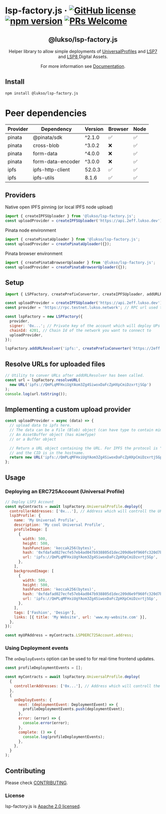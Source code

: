 # lsp-factory.js &middot; [![GitHub license](https://img.shields.io/badge/license-Apache-blue.svg)](./LICENSE) [![npm version](https://img.shields.io/npm/v/@lukso/lsp-factory.js.svg?style=flat)](https://www.npmjs.com/package/@lukso/lsp-factory.js) [![PRs Welcome](https://img.shields.io/badge/PRs-welcome-brightgreen.svg)](https://github.com/lukso-network/tools-lsp-factory/pulls)

<p align="center">
 <h2 align="center"><strong>@lukso/lsp-factory.js</strong></h2>
 <p align="center">Helper library to allow simple deployments of <a href="https://github.com/lukso-network/LIPs/blob/main/LSPs/LSP-0-ERC725Account.md">UniversalProfiles</a> and <a href="https://github.com/lukso-network/LIPs/blob/main/LSPs/LSP-4-DigitalCertificate.md">LSP7</a> and <a href="https://github.com/lukso-network/LIPs/blob/main/LSPs/LSP-8-IdentifiableDigitalAsset.md">LSP8 </a>Digital Assets.</p>
</p>

<p align="center">For more information see <a href="https://docs.lukso.tech/tools/lsp-factoryjs/getting-started">Documentation</a>.</p>

## Install

```bash
npm install @lukso/lsp-factory.js
```

# Peer dependencies

| Provider | Dependency        | Version | Browser | Node |
| -------- | ----------------- | ------- | ------- | ---- |
| pinata   | @pinata/sdk       | ^2.1.0  | ✅      | ✅   |
| pinata   | cross-blob        | ^3.0.2  | ❌      | ✅   |
| pinata   | form-data         | ^4.0.0  | ❌      | ✅   |
| pinata   | form-data-encoder | ^3.0.0  | ❌      | ✅   |
| ipfs     | ipfs-http-client  | 52.0.3  | ✅      | ✅   |
| ipfs     | ipfs-utils        | 8.1.6   | ✅      | ✅   |

## Providers

Native open IPFS pinning (or local IPFS node upload)

```javascript
import { createIPFSUploader } from '@lukso/lsp-factory.js';
const uploadProvider = createIPFSUploader('https://api.2eff.lukso.dev');
```

Pinata node environment

```javascript
import { createPinataUploader } from '@lukso/lsp-factory.js';
const uploadProvider = createPinataUploader({});
```

Pinata browser environment

```javascript
import { createPinataBrowserUploader } from '@lukso/lsp-factory.js';
const uploadProvider = createPinataBrowserUploader({});
```

## Setup

```javascript
import { LSPFactory, createPrefixConverter, createIPFSUploader, addURLResolver, resolveURL } from '@lukso/lsp-factory.js';

const uploadProvider = createIPFSUploader('https://api.2eff.lukso.dev')
const provider = 'https://rpc.testnet.lukso.network'; // RPC url used to connect to the network

const lspFactory = new LSPFactory({
  provider,
  signer: '0x...'; // Private key of the account which will deploy UPs
  chainId: 4201, // Chain Id of the network you want to connect to
  uploadProvider,
});

lspFactory.addURLResolver('ipfs:', createPrefixConverter('https://2eff.lukso.dev/ipfs'))
```

## Resolve URLs for uploaded files

```javascript
// Utility to conver URLs after addURLResolver has been called.
const url = lspFactory.resolveURL(
  new URL('ipfs://QmPLqMFHxiUgYAom3Zg4SiwoxDaFcZpHXpCmiDzxrtjSGp')
);
console.log(url.toString());
```

## Implementing a custom upload provider

```javascript
const uploadProvider = async (data) => {
  // upload data to ipfs here.
  // The data can be a File (Blob) object (can have type to contain mime information)
  // An AssetBuffer object (has mimeType)
  // or a Buffer object

  // Return a URL object containing the URL. For IPFS the protocol is "ipfs:"
  // and the CID is in the hostname.
  return new URL('ipfs://QmPLqMFHxiUgYAom3Zg4SiwoxDaFcZpHXpCmiDzxrtjSGp');
};
```

## Usage

### Deploying an ERC725Account (Universal Profile)

```javascript
// Deploy LSP3 Account
const myContracts = await lspFactory.UniversalProfile.deploy({
  controllerAddresses: ['0x...'], // Address which will controll the UP
  lsp3Profile: {
    name: 'My Universal Profile',
    description: 'My cool Universal Profile',
    profileImage: [
      {
        width: 500,
        height: 500,
        hashFunction: 'keccak256(bytes)',
        hash: '0xfdafad027ecfe57eb4ad047b938805d1dec209d6e9f960fc320d7b9b11cbed14',
        url: 'ipfs://QmPLqMFHxiUgYAom3Zg4SiwoxDaFcZpHXpCmiDzxrtjSGp',
      },
    ],
    backgroundImage: [
      {
        width: 500,
        height: 500,
        hashFunction: 'keccak256(bytes)',
        hash: '0xfdafad027ecfe57eb4ad047b938805d1dec209d6e9f960fc320d7b9b11cbed14',
        url: 'ipfs://QmPLqMFHxiUgYAom3Zg4SiwoxDaFcZpHXpCmiDzxrtjSGp',
      },
    ],
    tags: ['Fashion', 'Design'],
    links: [{ title: 'My Website', url: 'www.my-website.com' }],
  },
});

const myUPAddress = myContracts.LSP0ERC725Account.address;
```

### Using Deployment events

The `onDeployEvents` option can be used to for real-time frontend updates.

```javascript
const profileDeploymentEvents = [];

const myContracts = await lspFactory.UniversalProfile.deploy(
  {
    controllerAddresses: ['0x...'], // Address which will controll the UP
  },
  {
    onDeployEvents: {
      next: (deploymentEvent: DeploymentEvent) => {
        profileDeploymentEvents.push(deploymentEvent);
      },
      error: (error) => {
        console.error(error);
      },
      complete: () => {
        console.log(profileDeploymentEvents);
      },
    },
  }
);
```

## Contributing

Please check [CONTRIBUTING](./CONTRIBUTING.md).

### License

lsp-factory.js is [Apache 2.0 licensed](./LICENSE).
